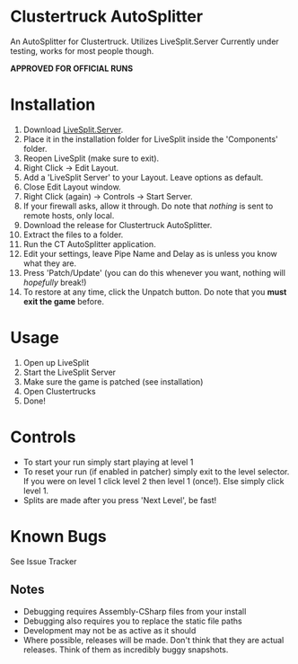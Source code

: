 # Clustertruck AutoSplitter
An AutoSplitter for Clustertruck. Utilizes LiveSplit.Server
Currently under testing, works for most people though.

**APPROVED FOR OFFICIAL RUNS**



# Installation
1. Download [LiveSplit.Server](https://github.com/LiveSplit/LiveSplit.Server).
2. Place it in the installation folder for LiveSplit inside the 'Components' folder.
3. Reopen LiveSplit (make sure to exit).
4. Right Click -> Edit Layout.
5. Add a 'LiveSplit Server' to your Layout. Leave options as default.
7. Close Edit Layout window.
8. Right Click (again) -> Controls -> Start Server.
9. If your firewall asks, allow it through. Do note that *nothing* is sent to remote hosts, only local.
10. Download the release for Clustertruck AutoSplitter.
11. Extract the files to a folder.
12. Run the CT AutoSplitter application.
13. Edit your settings, leave Pipe Name and Delay as is unless you know what they are.
14. Press 'Patch/Update' (you can do this whenever you want, nothing will *hopefully* break!)
15. To restore at any time, click the Unpatch button. Do note that you **must exit the game** before.

# Usage
1. Open up LiveSplit
2. Start the LiveSplit Server
3. Make sure the game is patched (see installation)
4. Open Clustertrucks
5. Done!

# Controls
 - To start your run simply start playing at level 1
 - To reset your run (if enabled in patcher) simply exit to the level selector. If you were on level 1 click level 2 then level 1 (once!). Else simply click level 1.
 - Splits are made after you press 'Next Level', be fast!
 
 
 
 
# Known Bugs
See Issue Tracker



## Notes
 - Debugging requires Assembly-CSharp files from your install
 - Debugging also requires you to replace the static file paths
 - Development may not be as active as it should
 - Where possible, releases will be made. Don't think that they are actual releases. Think of them as incredibly buggy snapshots.
